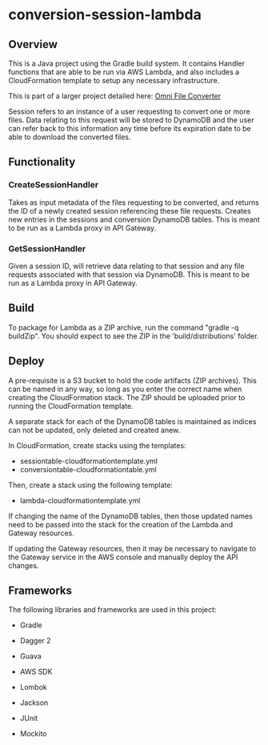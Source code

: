 # conversion-session-lambda
## Overview
This is a Java project using the Gradle build system. It contains Handler functions that are able to be run via AWS Lambda, and also includes a CloudFormation template to setup any necessary infrastructure.

This is part of a larger project detailed here:  [Omni File Converter](https://github.com/kenmhayes/omni-file-converter)

Session refers to an instance of a user requesting to convert one or more files. Data relating to this request will be stored to DynamoDB and the user can refer back to this information any time before its expiration date to be able to download the converted files.

## Functionality

### CreateSessionHandler

Takes as input metadata of the files requesting to be converted, and returns the ID of a newly created session referencing these file requests. Creates new entries in the sessions and conversion DynamoDB tables. This is meant to be run as a Lambda proxy in API Gateway.

### GetSessionHandler

Given a session ID, will retrieve data relating to that session and any file requests associated with that session via DynamoDB. This is meant to be run as a Lambda proxy in API Gateway.

## Build

To package for Lambda as a ZIP archive, run the command "gradle -q buildZip". You should expect to see the ZIP in the 'build/distributions' folder.

## Deploy

A pre-requisite is a S3 bucket to hold the code artifacts (ZIP archives). This can be named in any way, so long as you enter the correct name when creating the CloudFormation stack. The ZIP should be uploaded prior to running the CloudFormation template.

A separate stack for each of the DynamoDB tables is maintained as indices can not be updated, only deleted and created anew.

In CloudFormation, create stacks using the templates:

- sessiontable-cloudformationtemplate.yml
- conversiontable-cloudformationtable.yml

Then, create a stack using the following template:

- lambda-cloudformationtemplate.yml

If changing the name of the DynamoDB tables, then those updated names need to be passed into the stack for the creation of the Lambda and Gateway resources.

If updating the Gateway resources, then it may be necessary to navigate to the Gateway service in the AWS console and manually deploy the API changes.

## Frameworks

The following libraries and frameworks are used in this project:

- Gradle
- Dagger 2
- Guava
- AWS SDK
- Lombok
- Jackson

- JUnit
- Mockito
